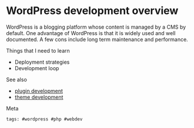 # WordPress development overview

WordPress is a blogging platform whose content is managed by a CMS by
default.  One advantage of WordPress is that it is widely used and well
documented.  A few cons include long term maintenance and performance.

Things that I need to learn

- Deployment strategies
- Development loop

See also

- [plugin development](../149)
- [theme development](../140)

Meta

    tags: #wordpress #php #webdev
